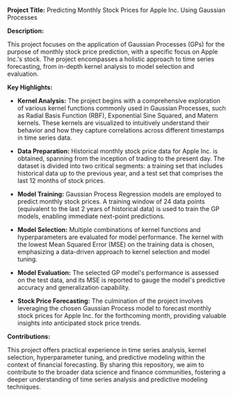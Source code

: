 **Project Title:** 
Predicting Monthly Stock Prices for Apple Inc. Using Gaussian Processes

**Description:**

This project focuses on the application of Gaussian Processes (GPs) for the purpose of monthly stock price prediction, with a specific focus on Apple Inc.'s stock. The project encompasses a holistic approach to time series forecasting, from in-depth kernel analysis to model selection and evaluation.

**Key Highlights:**

- **Kernel Analysis:** The project begins with a comprehensive exploration of various kernel functions commonly used in Gaussian Processes, such as Radial Basis Function (RBF), Exponential Sine Squared, and Matern kernels. These kernels are visualized to intuitively understand their behavior and how they capture correlations across different timestamps in time series data.

- **Data Preparation:** Historical monthly stock price data for Apple Inc. is obtained, spanning from the inception of trading to the present day. The dataset is divided into two critical segments: a training set that includes historical data up to the previous year, and a test set that comprises the last 12 months of stock prices.

- **Model Training:** Gaussian Process Regression models are employed to predict monthly stock prices. A training window of 24 data points (equivalent to the last 2 years of historical data) is used to train the GP models, enabling immediate next-point predictions.

- **Model Selection:** Multiple combinations of kernel functions and hyperparameters are evaluated for model performance. The kernel with the lowest Mean Squared Error (MSE) on the training data is chosen, emphasizing a data-driven approach to kernel selection and model tuning.

- **Model Evaluation:** The selected GP model's performance is assessed on the test data, and its MSE is reported to gauge the model's predictive accuracy and generalization capability.

- **Stock Price Forecasting:** The culmination of the project involves leveraging the chosen Gaussian Process model to forecast monthly stock prices for Apple Inc. for the forthcoming month, providing valuable insights into anticipated stock price trends.

**Contributions:**

This project offers practical experience in time series analysis, kernel selection, hyperparameter tuning, and predictive modeling within the context of financial forecasting. By sharing this repository, we aim to contribute to the broader data science and finance communities, fostering a deeper understanding of time series analysis and predictive modeling techniques.
